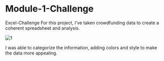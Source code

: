 # Module-1-Challenge
Excel-Challenge
For this project, I've taken crowdfunding data to create a coherent spreadsheet and analysis.

![1](https://github.com/hdkronke/excel-project/assets/117773492/46b651aa-b6f3-4c91-9b56-c56c3b0208fb)

I was able to categorize the information, adding colors and style to make the data more appealing.

